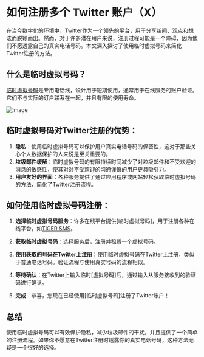 # 如何注册多个 Twitter 账户（X）

在当今数字化的环境中，Twitter作为一个领先的平台，用于分享新闻、观点和想法而脱颖而出。然而，对于许多潜在用户来说，注册过程可能是一个障碍，因为他们不愿透露自己的真实电话号码。本文深入探讨了使用临时虚拟号码来简化Twitter注册的方法。

## 什么是临时虚拟号码？

[临时虚拟号码](https://tiger-sms.com/?ref=276094)是专用电话线，设计用于短期使用，通常用于在线服务的账户验证。它们不与实际的订户联系在一起，并且有限的使用寿命。

![image](https://github.com/krishardee443/X-Register/assets/169997247/7f7a215c-b0b0-480a-8f16-d4e0e8719085)

## 临时虚拟号码对Twitter注册的优势：

1. **隐私**：使用临时虚拟号码可以保护用户真实电话号码的保密性，这对于那些关心个人数据保护的人来说是至关重要的。
2. **垃圾邮件缓解**：临时虚拟号码的有限持续时间减少了对垃圾邮件和不受欢迎的消息的敏感性，使其对对不受欢迎的沟通谨慎的用户更具吸引力。
3. **用户友好的界面**：各种服务提供了通过应用程序或网站轻松获取临时虚拟号码的方法，简化了Twitter注册流程。

## 如何使用临时虚拟号码注册：

1. **选择临时虚拟号码服务**：许多在线平台提供[临时虚拟号码]，用于注册各种在线平台，如[TIGER SMS](https://tiger-sms.com/?ref=276094)。

  
2. **获取临时虚拟号码**：选择服务后，注册并租赁一个虚拟号码。

3. **使用获取的号码在Twitter上注册**：使用临时虚拟号码在Twitter上注册，类似于普通电话号码。验证流程与使用真实号码的流程相似。

4. **等待确认**：在Twitter上输入临时[虚拟号码]后，通过输入从服务接收到的验证码进行确认。

5. **完成**：恭喜，您现在已经使用[临时虚拟号码]注册了Twitter账户！

## 总结

使用临时虚拟号码可以有效保护隐私，减少垃圾邮件的干扰，并且提供了一个简单的注册流程。如果你不愿意在Twitter注册时透露你的真实电话号码，这种方法无疑是一个很好的选择。
